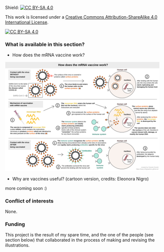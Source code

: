 Shield: [![CC BY-SA 4.0][cc-by-sa-shield]][cc-by-sa]

This work is licensed under a
[Creative Commons Attribution-ShareAlike 4.0 International License][cc-by-sa].

[![CC BY-SA 4.0][cc-by-sa-image]][cc-by-sa]

[cc-by-sa]: http://creativecommons.org/licenses/by-sa/4.0/
[cc-by-sa-image]: https://licensebuttons.net/l/by-sa/4.0/88x31.png
[cc-by-sa-shield]: https://img.shields.io/badge/License-CC%20BY--SA%204.0-lightgrey.svg


### What is available in this section?

- How does the mRNA vaccine work?

![How does the mRNA vaccine work - english evrsion](images/vaccine.svg)

- Why are vaccines useful? (cartoon version, credits: Eleonora Nigro)

more coming soon :)

### Conflict of interests

None.

### Funding

This project is the result of my spare time, and the one of the people (see section below) that collaborated in the process of making and revising the illustrations. 



